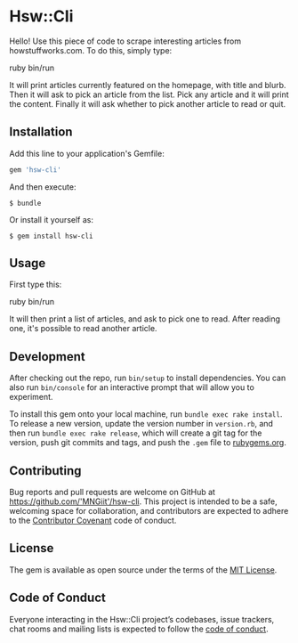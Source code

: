 # Hsw::Cli

Hello! Use this piece of code to scrape interesting articles from howstuffworks.com. To do this, simply type: 

ruby bin/run

It will print articles currently featured on the homepage, with title and blurb. Then it will ask to pick an article from the list. Pick any article and it will print the content. Finally it will ask whether to pick another article to read or quit.

## Installation

Add this line to your application's Gemfile:

```ruby
gem 'hsw-cli'
```

And then execute:

    $ bundle

Or install it yourself as:

    $ gem install hsw-cli

## Usage

First type this:

ruby bin/run

It will then print a list of articles, and ask to pick one to read. After reading one, it's possible to read another article.

## Development

After checking out the repo, run `bin/setup` to install dependencies. You can also run `bin/console` for an interactive prompt that will allow you to experiment.

To install this gem onto your local machine, run `bundle exec rake install`. To release a new version, update the version number in `version.rb`, and then run `bundle exec rake release`, which will create a git tag for the version, push git commits and tags, and push the `.gem` file to [rubygems.org](https://rubygems.org).

## Contributing

Bug reports and pull requests are welcome on GitHub at https://github.com/'MNGiit'/hsw-cli. This project is intended to be a safe, welcoming space for collaboration, and contributors are expected to adhere to the [Contributor Covenant](http://contributor-covenant.org) code of conduct.

## License

The gem is available as open source under the terms of the [MIT License](https://opensource.org/licenses/MIT).

## Code of Conduct

Everyone interacting in the Hsw::Cli project’s codebases, issue trackers, chat rooms and mailing lists is expected to follow the [code of conduct](https://github.com/'MNGiit'/hsw-cli/blob/master/CODE_OF_CONDUCT.md).
